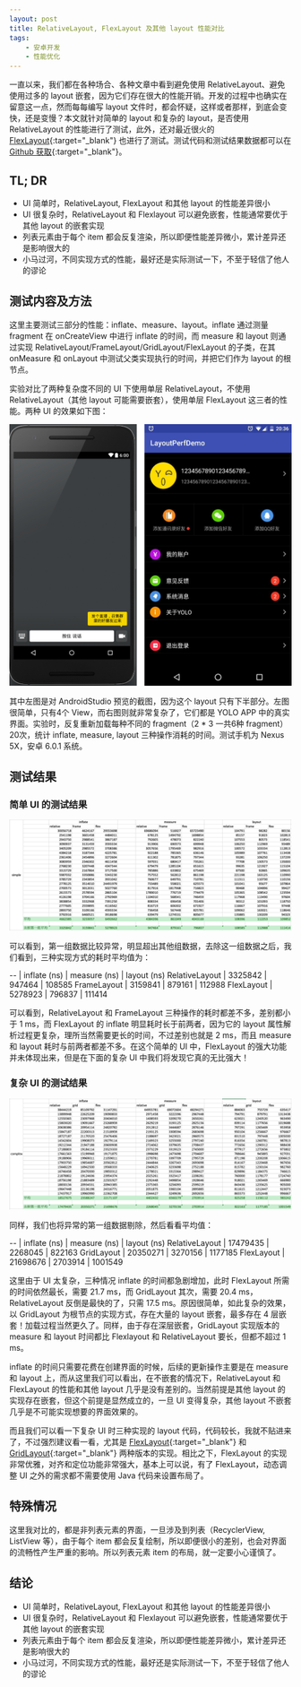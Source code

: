 ```yaml
---
layout: post
title: RelativeLayout, FlexLayout 及其他 layout 性能对比
tags:
    - 安卓开发
    - 性能优化
---
```


一直以来，我们都在各种场合、各种文章中看到避免使用 RelativeLayout、避免使用过多的 layout 嵌套，因为它们存在很大的性能开销。开发的过程中也确实在留意这一点，然而每每编写 layout 文件时，都会怀疑，这样或者那样，到底会变快，还是变慢？本文就针对简单的 layout 和复杂的 layout，是否使用 RelativeLayout 的性能进行了测试，此外，还对最近很火的 [FlexLayout](https://github.com/mmin18/FlexLayout){:target="_blank"} 也进行了测试。测试代码和测试结果数据都可以在 [Github 获取](https://github.com/Piasy/AndroidPlayground/tree/4a3e49613764d4eec4b48b0eee29b1ea70a027c2/LayoutPerfDemo){:target="_blank"}。

## TL; DR
+ UI 简单时，RelativeLayout, FlexLayout 和其他 layout 的性能差异很小
+ UI 很复杂时，RelativeLayout 和 Flexlayout 可以避免嵌套，性能通常要优于其他 layout 的嵌套实现
+ 列表元素由于每个 item 都会反复渲染，所以即便性能差异微小，累计差异还是影响很大的
+ 小马过河，不同实现方式的性能，最好还是实际测试一下，不至于轻信了他人的谬论

## 测试内容及方法
这里主要测试三部分的性能：inflate、measure、layout。inflate 通过测量 fragment 在 onCreateView 中进行 inflate 的时间，而 measure 和 layout 则通过实现 RelativeLayout/FrameLayout/GridLayout/FlexLayout 的子类，在其 onMeasure 和 onLayout 中测试父类实现执行的时间，并把它们作为 layout 的根节点。

实验对比了两种复杂度不同的 UI 下使用单层 RelativeLayout，不使用 RelativeLayout（其他 layout 可能需要嵌套），使用单层 FlexLayout 这三者的性能。两种 UI 的效果如下图：

<img src="/img/201604/two-ui.png" alt="两种 UI 的效果">

其中左图是对 AndroidStudio 预览的截图，因为这个 layout 只有下半部分。左图很简单，只有4个 View，而右图则就非常复杂了，它们都是 YOLO APP 中的真实界面。实验时，反复重新加载每种不同的 fragment（2 * 3 一共6种 fragment）20次，统计 inflate, measure, layout 三种操作消耗的时间。测试手机为 Nexus 5X，安卓 6.0.1 系统。

## 测试结果

### 简单 UI 的测试结果

<img src="/img/201604/simple_layout_perf_result.png" alt="简单 UI 测试结果">

可以看到，第一组数据比较异常，明显超出其他组数据，去除这一组数据之后，我们看到，三种实现方式的耗时平均值为：

 -- | inflate (ns) | measure (ns) | layout (ns)
RelativeLayout | 3325842 | 947464 | 108585 
FrameLayout | 3159841 | 879161 | 112988
FlexLayout | 5278923 | 796837 | 111414

可以看到，RelativeLayout 和 FrameLayout 三种操作的耗时都差不多，差别都小于 1 ms，而 FlexLayout 的 inflate 明显耗时长于前两者，因为它的 layout 属性解析过程更复杂，理所当然需要更长的时间，不过差别也就是 2 ms，而且 measure 和 layout 耗时与前两者都差不多。在这个简单的 UI 中，FlexLayout 的强大功能并未体现出来，但是在下面的复杂 UI 中我们将发现它真的无比强大！

### 复杂 UI 的测试结果

<img src="/img/201604/complex_layout_perf_result.png" alt="复杂 UI 测试结果">

同样，我们也将异常的第一组数据剔除，然后看看平均值：

 -- | inflate (ns) | measure (ns) | layout (ns)
RelativeLayout | 17479435 | 2268045 | 822163 
GridLayout | 20350271 | 3270156 | 1177185
FlexLayout | 21698676 | 2703914 | 1001549

这里由于 UI 太复杂，三种情况 inflate 的时间都急剧增加，此时 FlexLayout 所需的时间依然最长，需要 21.7 ms，而 GridLayout 其次，需要 20.4 ms，RelativeLayout 反倒是最快的了，只需 17.5 ms。原因很简单，如此复杂的效果，以 GridLayout 为根节点的实现方式，存在大量的 layout 嵌套，最多存在 4 层嵌套！加载过程当然更久了。同样，由于存在深层嵌套，GridLayout 实现版本的 measure 和 layout 时间都比 Flexlayout 和 RelativeLayout 要长，但都不超过 1 ms。

inflate 的时间只需要花费在创建界面的时候，后续的更新操作主要是在 measure 和 layout 上，而从这里我们可以看出，在不嵌套的情况下，RelativeLayout 和 FlexLayout 的性能和其他 layout 几乎是没有差别的。当然前提是其他 layout 的实现存在嵌套，但这个前提是显然成立的，一旦 UI 变得复杂，其他 layout 不嵌套几乎是不可能实现想要的界面效果的。

而且我们可以看一下复杂 UI 时三种实现的 layout 代码，代码较长，我就不贴进来了，不过强烈建议看一看，尤其是 [FlexLayout](https://github.com/Piasy/AndroidPlayground/blob/4a3e49613764d4eec4b48b0eee29b1ea70a027c2/LayoutPerfDemo%2Fsrc%2Fmain%2Fres%2Flayout%2Ffragment_complex_flex.xml){:target="_blank"} 和 [GridLayout](https://github.com/Piasy/AndroidPlayground/blob/4a3e49613764d4eec4b48b0eee29b1ea70a027c2/LayoutPerfDemo%2Fsrc%2Fmain%2Fres%2Flayout%2Ffragment_complex_other.xml){:target="_blank"} 两种版本的实现。相比之下，FlexLayout 的实现非常优雅，对齐和定位功能非常强大，基本上可以说，有了 FlexLayout，动态调整 UI 之外的需求都不需要使用 Java 代码来设置布局了。

## 特殊情况
这里我对比的，都是非列表元素的界面，一旦涉及到列表（RecyclerView, ListView 等），由于每个 item 都会反复绘制，所以即便很小的差别，也会对界面的流畅性产生严重的影响。所以列表元素 item 的布局，就一定要小心谨慎了。

## 结论
+ UI 简单时，RelativeLayout, FlexLayout 和其他 layout 的性能差异很小
+ UI 很复杂时，RelativeLayout 和 Flexlayout 可以避免嵌套，性能通常要优于其他 layout 的嵌套实现
+ 列表元素由于每个 item 都会反复渲染，所以即便性能差异微小，累计差异还是影响很大的
+ 小马过河，不同实现方式的性能，最好还是实际测试一下，不至于轻信了他人的谬论
